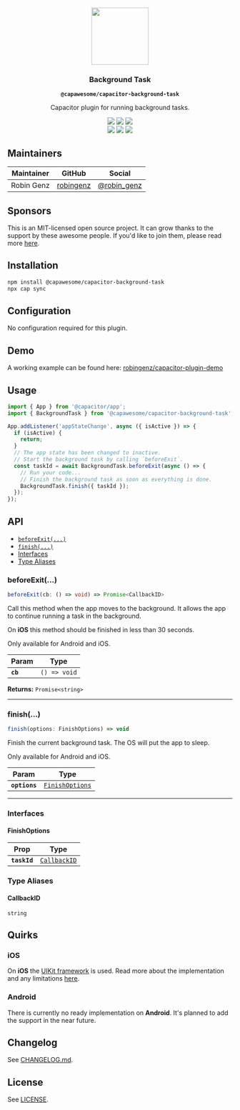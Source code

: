 <p align="center"><br><img src="https://avatars.githubusercontent.com/u/105555861" width="128" height="128" /></p>
<h3 align="center">Background Task</h3>
<p align="center"><strong><code>@capawesome/capacitor-background-task</code></strong></p>
<p align="center">
  Capacitor plugin for running background tasks. 
</p>

<p align="center">
  <img src="https://img.shields.io/maintenance/yes/2022?style=flat-square" />
  <a href="https://github.com/capawesome-team/capacitor-background-task/actions?query=workflow%3A%22CI%22"><img src="https://img.shields.io/github/actions/workflow/status/capawesome-team/capacitor-background-task/ci.yml?branch=main&style=flat-square" /></a>
  <a href="https://www.npmjs.com/package/@capawesome/capacitor-background-task"><img src="https://img.shields.io/npm/l/@capawesome/capacitor-background-task?style=flat-square" /></a>
<br>
  <a href="https://www.npmjs.com/package/@capawesome/capacitor-background-task"><img src="https://img.shields.io/npm/dw/@capawesome/capacitor-background-task?style=flat-square" /></a>
  <a href="https://www.npmjs.com/package/@capawesome/capacitor-background-task"><img src="https://img.shields.io/npm/v/@capawesome/capacitor-background-task?style=flat-square" /></a>
  <a href="https://github.com/capawesome-team"><img src="https://img.shields.io/badge/part%20of-capawesome-%234f46e5?style=flat-square" /></a>
</p>

## Maintainers

| Maintainer | GitHub                                    | Social                                        |
| ---------- | ----------------------------------------- | --------------------------------------------- |
| Robin Genz | [robingenz](https://github.com/robingenz) | [@robin_genz](https://twitter.com/robin_genz) |

## Sponsors

This is an MIT-licensed open source project. 
It can grow thanks to the support by these awesome people. 
If you'd like to join them, please read more [here](https://github.com/sponsors/capawesome-team).  

<!-- sponsors --><!-- sponsors -->

## Installation

```bash
npm install @capawesome/capacitor-background-task
npx cap sync
```

## Configuration

No configuration required for this plugin.

## Demo

A working example can be found here: [robingenz/capacitor-plugin-demo](https://github.com/robingenz/capacitor-plugin-demo)

## Usage

```typescript
import { App } from '@capacitor/app';
import { BackgroundTask } from '@capawesome/capacitor-background-task';

App.addListener('appStateChange', async ({ isActive }) => {
  if (isActive) {
    return;
  }
  // The app state has been changed to inactive.
  // Start the background task by calling `beforeExit`.
  const taskId = await BackgroundTask.beforeExit(async () => {
    // Run your code...
    // Finish the background task as soon as everything is done.
    BackgroundTask.finish({ taskId });
  });
});
```

## API

<docgen-index>

* [`beforeExit(...)`](#beforeexit)
* [`finish(...)`](#finish)
* [Interfaces](#interfaces)
* [Type Aliases](#type-aliases)

</docgen-index>

<docgen-api>
<!--Update the source file JSDoc comments and rerun docgen to update the docs below-->

### beforeExit(...)

```typescript
beforeExit(cb: () => void) => Promise<CallbackID>
```

Call this method when the app moves to the background.
It allows the app to continue running a task in the background.

On **iOS** this method should be finished in less than 30 seconds.

Only available for Android and iOS.

| Param    | Type                       |
| -------- | -------------------------- |
| **`cb`** | <code>() =&gt; void</code> |

**Returns:** <code>Promise&lt;string&gt;</code>

--------------------


### finish(...)

```typescript
finish(options: FinishOptions) => void
```

Finish the current background task.
The OS will put the app to sleep.

Only available for Android and iOS.

| Param         | Type                                                    |
| ------------- | ------------------------------------------------------- |
| **`options`** | <code><a href="#finishoptions">FinishOptions</a></code> |

--------------------


### Interfaces


#### FinishOptions

| Prop         | Type                                              |
| ------------ | ------------------------------------------------- |
| **`taskId`** | <code><a href="#callbackid">CallbackID</a></code> |


### Type Aliases


#### CallbackID

<code>string</code>

</docgen-api>

## Quirks

### iOS

On **iOS** the [UIKit framework](https://developer.apple.com/documentation/uikit) is used.
Read more about the implementation and any limitations [here](https://developer.apple.com/documentation/uikit/app_and_environment/scenes/preparing_your_ui_to_run_in_the_background/extending_your_app_s_background_execution_time).

### Android

There is currently no ready implementation on **Android**.
It's planned to add the support in the near future.

## Changelog

See [CHANGELOG.md](https://github.com/capawesome-team/capacitor-background-task/blob/master/CHANGELOG.md).

## License

See [LICENSE](https://github.com/capawesome-team/capacitor-background-task/blob/master/LICENSE).
